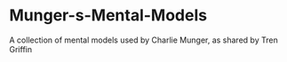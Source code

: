 # Munger-s-Mental-Models
A collection of mental models used by Charlie Munger, as shared by Tren Griffin
